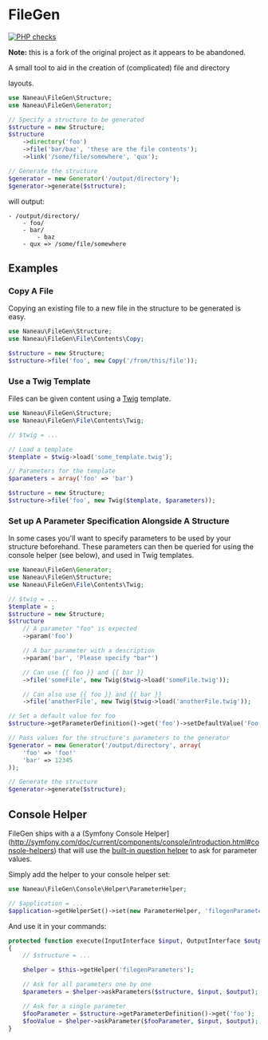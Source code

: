 # FileGen

[![PHP checks](https://github.com/AngryBytes/filegen/workflows/PHP%20checks/badge.svg)](https://github.com/AngryBytes/filegen/actions?query=workflow%3A%22PHP+checks%22)

**Note:** this is a fork of the original project as it appears to be abandoned.

A small tool to aid in the creation of (complicated) file and directory

layouts.

```php
use Naneau\FileGen\Structure;
use Naneau\FileGen\Generator;

// Specify a structure to be generated
$structure = new Structure;
$structure
    ->directory('foo')
    ->file('bar/baz', 'these are the file contents');
    ->link('/some/file/somewhere', 'qux');

// Generate the structure
$generator = new Generator('/output/directory');
$generator->generate($structure);
```

will output:

```
- /output/directory/
    - foo/
    - bar/
        - baz
    - qux => /some/file/somewhere
```

## Examples

### Copy A File

Copying an existing file to a new file in the structure to be generated is
easy.

```php
use Naneau\FileGen\Structure;
use Naneau\FileGen\File\Contents\Copy;

$structure = new Structure;
$structure->file('foo', new Copy('/from/this/file'));
```

### Use a Twig Template

Files can be given content using a [Twig](http://twig.sensiolabs.org/)
template.

```php
use Naneau\FileGen\Structure;
use Naneau\FileGen\File\Contents\Twig;

// $twig = ...

// Load a template
$template = $twig->load('some_template.twig');

// Parameters for the template
$parameters = array('foo' => 'bar')

$structure = new Structure;
$structure->file('foo', new Twig($template, $parameters));
```

### Set up A Parameter Specification Alongside A Structure

In some cases you'll want to specify parameters to be used by your structure
beforehand. These parameters can then be queried for using the console helper
(see below), and used in Twig templates.

```php
use Naneau\FileGen\Generator;
use Naneau\FileGen\Structure;
use Naneau\FileGen\File\Contents\Twig;

// $twig = ...
$template = ;
$structure = new Structure;
$structure
    // A parameter "foo" is expected
    ->param('foo')

    // A bar parameter with a description
    ->param('bar', 'Please specify "bar"')

    // Can use {{ foo }} and {{ bar }}
    ->file('someFile', new Twig($twig->load('someFile.twig'));

    // Can also use {{ foo }} and {{ bar }}
    ->file('anotherFile', new Twig($twig->load('anotherFile.twig'));

// Set a default value for foo
$structure->getParameterDefinition()->get('foo')->setDefaultValue('Foo!');

// Pass values for the structure's parameters to the generator
$generator = new Generator('/output/directory', array(
    'foo' => 'foo!'
    'bar' => 12345
));

// Generate the structure
$generator->generate($structure);
```

## Console Helper

FileGen ships with a a (Symfony Console
Helper](http://symfony.com/doc/current/components/console/introduction.html#console-helpers)
that will use the [built-in question
helper](http://symfony.com/doc/current/components/console/helpers/questionhelper.html)
to ask for parameter values.

Simply add the helper to your console helper set:

```php
use Naneau\FileGen\Console\Helper\ParameterHelper;

// $application = ...
$application->getHelperSet()->set(new ParameterHelper, 'filegenParameters');
```
And use it in your commands:

```php
protected function execute(InputInterface $input, OutputInterface $output)
{
    // $structure = ...

    $helper = $this->getHelper('filegenParameters');

    // Ask for all parameters one by one
    $parameters = $helper->askParameters($structure, $input, $output);

    // Ask for a single parameter
    $fooParameter = $structure->getParameterDefinition()->get('foo');
    $fooValue = $helper->askParameter($fooParameter, $input, $output);
}
```
